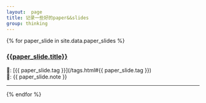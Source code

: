 ```yaml
---
layout:  page
title: 记录一些好的paper&&slides
group: thinking
---
```

{% for paper_slide in site.data.paper_slides %}
### [{{paper_slide.title}}]({{paper_slide.url}})
🔗: [{{ paper_slide.tag }}](/tags.html#{{ paper_slide.tag }})  
📝: {{ paper_slide.note }}
<hr style="width:100%"/>
{% endfor %}
